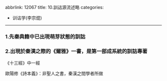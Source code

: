 abbrlink: 12067
title: 10.訓詁源流述略
categories:
  - 训诂学(李宗焜)
---
### 1.先秦典籍中已出現萌芽狀態的訓詁

### 2.出現於秦漢之際的《爾雅》一書，是第一部成系統的訓詁專著

《十三經》中一經

歐陽修《詩本義》：非聖人之書，秦漢之間學者所做

